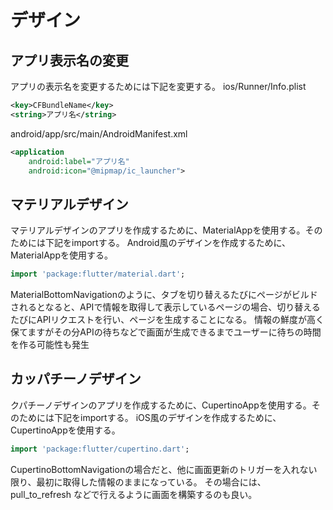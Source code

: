 # デザイン
## アプリ表示名の変更
アプリの表示名を変更するためには下記を変更する。
ios/Runner/Info.plist
```xml
<key>CFBundleName</key>
<string>アプリ名</string>
```
android/app/src/main/AndroidManifest.xml
```xml
<application
    android:label="アプリ名"
    android:icon="@mipmap/ic_launcher">
```

## マテリアルデザイン
マテリアルデザインのアプリを作成するために、MaterialAppを使用する。そのためには下記をimportする。
Android風のデザインを作成するために、MaterialAppを使用する。
```dart
import 'package:flutter/material.dart';
```
MaterialBottomNavigationのように、タブを切り替えるたびにページがビルドされるとなると、APIで情報を取得して表示しているページの場合、切り替えるたびにAPIリクエストを行い、ページを生成することになる。
情報の鮮度が高く保てますがその分APIの待ちなどで画面が生成できるまでユーザーに待ちの時間を作る可能性も発生

## カッパチーノデザイン
クパチーノデザインのアプリを作成するために、CupertinoAppを使用する。そのためには下記をimportする。
iOS風のデザインを作成するために、CupertinoAppを使用する。
```dart
import 'package:flutter/cupertino.dart';
```
CupertinoBottomNavigationの場合だと、他に画面更新のトリガーを入れない限り、最初に取得した情報のままになっている。
その場合には、pull_to_refresh などで行えるように画面を構築するのも良い。
